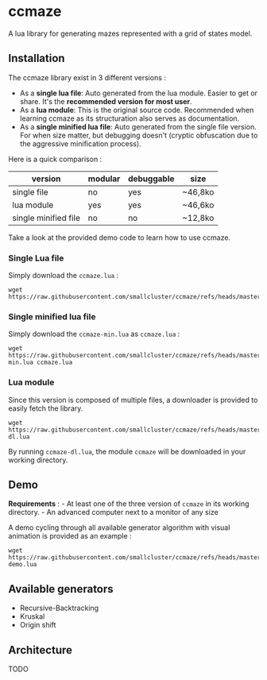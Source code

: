 # ccmaze

A lua library for generating mazes represented with a grid of states model. 

## Installation

The ccmaze library exist in 3 different versions :

- As a **single lua file**: Auto generated from the lua module. Easier to get or share. It's the **recommended version for most user**.
- As a **lua module**: This is the original source code. Recommended when learning ccmaze as its structuration also serves as documentation.
- As a **single minified lua file**: Auto generated from the single file version. For when size matter, but debugging doesn't (cryptic obfuscation due to the aggressive minification process).

Here is a quick comparison :

| version              | modular | debuggable | size    |
| -------------------- | ------- | ---------- | ------- |
| single file          | no      | yes        | ~46,8ko |
| lua module           | yes     | yes        | ~46,6ko |
| single minified file | no      | no         | ~12,8ko |

Take a look at the provided demo code to learn how to use ccmaze.

### Single Lua file

Simply download the `ccmaze.lua` :

```shell
wget https://raw.githubusercontent.com/smallcluster/ccmaze/refs/heads/master/ccmaze.lua
```

### Single minified lua file 

Simply download the `ccmaze-min.lua` as `ccmaze.lua` :

```shell
wget https://raw.githubusercontent.com/smallcluster/ccmaze/refs/heads/master/ccmaze-min.lua ccmaze.lua
```

### Lua module

Since this version is composed of multiple files, a downloader is provided to easily fetch the library.

```shell
wget https://raw.githubusercontent.com/smallcluster/ccmaze/refs/heads/master/ccmaze-dl.lua
```

By running `ccmaze-dl.lua`, the module `ccmaze` will be downloaded in your working directory.

## Demo

**Requirements** :
    - At least one of the three version of `ccmaze` in its working directory.
    - An advanced computer next to a monitor of any size

A demo cycling through all available generator algorithm with visual animation is provided as an example :

```shell
wget https://raw.githubusercontent.com/smallcluster/ccmaze/refs/heads/master/ccmaze-demo.lua
```

## Available generators

- Recursive-Backtracking
- Kruskal
- Origin shift

## Architecture

TODO


